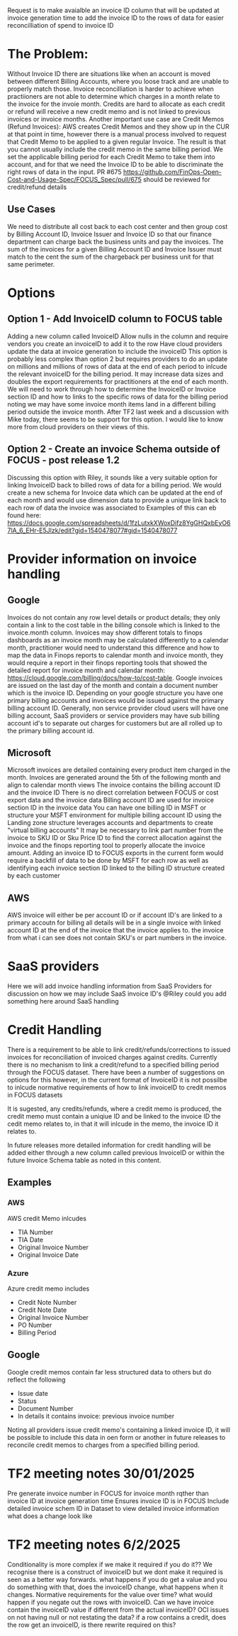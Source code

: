 Request is to make avaialble an invoice ID column that will be updated at invoice generation time to add the invoice ID to the rows of data for easier reconcilliation of spend to invoice ID
# The Problem:
Without Invoice ID there are situations like when an account is moved between different Billing Accounts, where you loose track and are unable to properly match those.
Invoice reconcilliation is harder to achieve when practiioners are not able to determine which charges in a month relate to the invoice for the invoie month.
Credits are hard to allocate as each credit or refund will receive a new credit memo and is not linked to previous invoices or invoice months.
Another important use case are Credit Memos (Refund Invoices): AWS creates Credit Memos and they show up in the CUR at that point in time, however there is a manual process involved to request that Credit Memo to be applied to a given regular Invoice. The result is that you cannot usually include the credit memo in the same billing period. We set the applicable billing period for each Credit Memo to take them into account, and for that we need the Invoice ID to be able to discriminate the right rows of data in the input. PR #675 https://github.com/FinOps-Open-Cost-and-Usage-Spec/FOCUS_Spec/pull/675 should be reviewed for credit/refund details

## Use Cases
We need to distribute all cost back to each cost center and then group cost by Billing Account ID, Invoice Issuer and Invoice ID so that our finance department can charge back the business units and pay the invoices.
The sum of the invoices for a given Billing Account ID and Invoice Issuer must match to the cent the sum of the chargeback per business unit for that same perimeter.

# Options
## Option 1 - Add InvoiceID column to FOCUS table
Adding a new column called InvoiceID
Allow nulls in the column and require vendors you create an invoiceID to add it to the row
Have cloud providers update the data at invoice generation to include the invoiceID
This option is probably less complex than option 2 but requires providers to do an update on millions and millions of rows of data at the end of each period to inlcude the relevant invoiceID for the billing period. 
It may increase data sizes and doubles the export requirements for practitioners at the end of each month.
We will need to work through how to determine the InvoiceID or Invoice section ID and how to links to the specific rows of data for the billing period noting we may have some invoice month items land in a different billing period outside the invoice month.
After TF2 last week and a discussion with Mike today, there seems to be support for this option. I would like to know more from cloud providers on their views of this.

## Option 2 - Create an invoice Schema outside of FOCUS - post release 1.2
Discussing this option with Riley, it sounds like a very suitable option for linking InvoiceID back to billed rows of data for a billing period. 
We would create a new schema for Invoice data which can be updated at the end of each month and would use dimension data to provide a unique link back to each row of data the invoice was associated to
Examples of this can eb found here: https://docs.google.com/spreadsheets/d/1fzLutxkXWoxDifz8YgGHQxbEyO67lA_6_EHr-E5Jlzk/edit?gid=1540478077#gid=1540478077

# Provider information on invoice handling
## Google
Invoices do not contain any row level details or product details; they only contain a link to the cost table in the billing console which is linked to the invoice.month column.
Invoices may show different totals to finops dashboards as an invoice month may be calculated differently to a calendar month, practitioner would need to understand this difference and how to map the data in Finops reports to calendar month and invoice month, they would require a report in their finops reporting tools that showed the detailed report for invoice month and calendar month: https://cloud.google.com/billing/docs/how-to/cost-table.
Google invoices are issued on the last day of the month and contain a document number which is the invoice ID. Depending on your google structure you have one primary billing accounts and invoices would be issued against the primary billing account ID. Generally, non service provider cloud users will have one billing account, SaaS providers or service providers may have sub billing account id's to separate out charges for customers but are all rolled up to the primary billing account id.

## Microsoft
Microsoft invoices are detailed containing every product item charged in the month.
Invoices are generated around the 5th of the following month and align to calendar month views
The invoice contains the billing account ID and the invoice ID
There is no direct correlation between FOCUS or cost export data and the invoice data
Billing account ID are used for invoice section ID in the invoice data
You can have one billing ID in MSFT or structure your MSFT environment for multiple billing account ID using the Landing zone structure leverages accounts and departments to create "virtual billing accounts"
It may be necessary to link part number from the invoice to SKU ID or Sku Price ID to find the correct allocation against the invoice and the finops reporting tool to properly allocate the invoice amount.
Adding an invoice ID to FOCUS exports in the current form would require a backfill of data to be done by MSFT for each row as well as identifying each invoice section ID linked to the billing ID structure created by each customer

## AWS
AWS invoice will either be per account ID or if account ID's are linked to a primary accoutn for billing all details will be in a single invoice with linked account ID at the end of the invoice that the invoice applies to. the invoice from what i can see does not contain SKU's or part numbers in the invoice.

# SaaS providers
Here we will add invoice handling information from SaaS Providers for discussion on how we may include SaaS invoice ID's
@Riley could you add something here around SaaS handling

# Credit Handling
There is a requirement to be able to link credit/refunds/corrections to issued invoices for reconciliation of invoiced charges against credits. Currently there is no mechanism to link a credit/refund to a specified billing period through the FOCUS dataset. There have been a number of suggestions on options for this however, in the current format of InvoiceID it is not possilbe to inlcude normative requirements of how to link invoiceID to credit memos in FOCUS datasets

It is sugested, any credits/refunds, where a credit memo is produced, the credit memo must contain a uniqiue ID and be linked to the invoice ID the cedit memo relates to, in that it will inlcude in the memo, the invoice ID it relates to.

In future releases more detailed information for credit handling will be added either through a new column called previous InvoiceID or within the future Invoice Schema table as noted in this content.

## Examples
### AWS
AWS credit Memo inlcudes
* TIA Number
* TIA Date
* Original Invoice Number
* Original Invoice Date

### Azure
Azure credit memo includes
* Credit Note Number
* Credit Note Date
* Original Invoice Number
* PO Number
* Billing Period

## Google
Google credit memos contain far less structured data to others but do reflect the following
* Issue date
* Status
* Document Number
* In details it contains invoice: previous invoice number

Noting all providers issue credit memo's containing a linked invoice ID, it will be possible to include this data in oen form or another in future releases to reconcile credit memos to charges from a specified billing period.

# TF2 meeting notes 30/01/2025
Pre generate invoice number in FOCUS for invoice month rqther than invoice ID at invoice generation time
Ensures invoice ID is in FOCUS 
Include detailed invoice schem ID in Dataset to view detailed invoice information
what does a change look like

# TF2 meeting notes 6/2/2025
Conditionality is more complex if we make it required if you do it??
We recognise there is a construct of invoiceID but we dont make it required is seen as a better way forwards. 
what happens if you do get a value and you do something with that, does the invoiceID change, what happens when it changes. 
Normative requirements for the value over time? 
what would happen if you negate out the rows with invoiceID. 
Can we have invoice contain the invoiceID value if different from the actual invoiceID? 
OCI issues on not having null or not restating the data? 
if a row contains a credit, does the row get an invoiceID, is there rewrite required on this?
